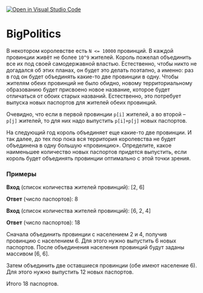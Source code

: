 [![Open in Visual Studio Code](https://classroom.github.com/assets/open-in-vscode-f059dc9a6f8d3a56e377f745f24479a46679e63a5d9fe6f495e02850cd0d8118.svg)](https://classroom.github.com/online_ide?assignment_repo_id=6559131&assignment_repo_type=AssignmentRepo)
# BigPolitics
В некотором королевстве есть `N <= 10000` провинций. В каждой провинции живёт не более `10^9` жителей. Король пожелал объединить все их под своей самодержавной властью. Естественно, чтобы никто не догадался об этих планах, он будет это делать поэтапно, а именно: раз в год он будет объединять какие-то две провинции в одну. Чтобы жителям обеих провинций не было обидно, новому территориальному образованию будет присвоено новое название, которое будет отличаться от обоих старых названий. Естественно, это потребует выпуска новых паспортов для жителей обеих провинций.

Очевидно, что если в первой провинции `p[i]` жителей, а во второй – `p[j]` жителей, то для них надо выпустить `p[i]+p[j]` новых паспортов.

На следующий год король объединяет еще какие-то две провинции. И так далее, до тех пор пока вся территория королевства не будет объединена в одну большую «провинцию». Определите, какое наименьшее количество новых паспортов придется выпустить, если король будет объединять провинции оптимально с этой точки зрения.

### Примеры

**Вход** (список количества жителей провинций): [2, 6]

**Ответ** (число паспортов): 8

**Вход** (список количества жителей провинций): [6, 2, 4]

**Ответ** (число паспортов): 18

Сначала объединить провинции с населением 2 и 4, получив провинцию с населением 6. Для этого нужно выпустить 6 новых паспортов. После объединения населения провинций будут заданы массивом [6, 6].

Затем объединить две оставшиеся провинции (обе имеют население 6). Для этого нужно выпустить 12 новых паспортов.

Итого 18 паспортов.